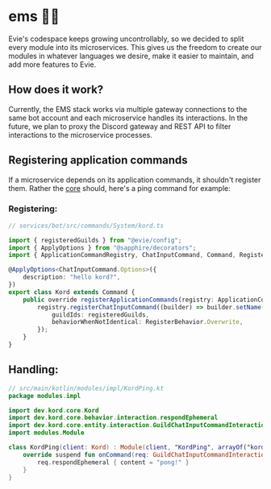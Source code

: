 # ems 🐶🔧

Evie's codespace keeps growing uncontrollably, so we decided to split every module into its microservices. This gives us the freedom to create our modules in whatever languages we desire, make it easier to maintain, and add more features to Evie.  

## How does it work?  

Currently, the EMS stack works via multiple gateway connections to the same bot account and each microservice handles its interactions. In the future, we plan to proxy the Discord gateway and REST API to filter interactions to the microservice processes.

## Registering application commands

If a microservice depends on its application commands, it shouldn't register them. Rather the [core](https://github.com/TeamEvie/Evie/tree/main/services/bot) should, here's a ping command for example:

### Registering:

```ts
// services/bot/src/commands/System/kord.ts

import { registeredGuilds } from "@evie/config";
import { ApplyOptions } from "@sapphire/decorators";
import { ApplicationCommandRegistry, ChatInputCommand, Command, RegisterBehavior } from "@sapphire/framework";

@ApplyOptions<ChatInputCommand.Options>({
	description: "hello kord?",
})
export class Kord extends Command {
	public override registerApplicationCommands(registry: ApplicationCommandRegistry) {
		registry.registerChatInputCommand((builder) => builder.setName(this.name).setDescription(this.description), {
			guildIds: registeredGuilds,
			behaviorWhenNotIdentical: RegisterBehavior.Overwrite,
		});
	}
}
```

## Handling:

```kt
// src/main/kotlin/modules/impl/KordPing.kt
package modules.impl

import dev.kord.core.Kord
import dev.kord.core.behavior.interaction.respondEphemeral
import dev.kord.core.entity.interaction.GuildChatInputCommandInteraction
import modules.Module

class KordPing(client: Kord) : Module(client, "KordPing", arrayOf("kord")) {
    override suspend fun onCommand(req: GuildChatInputCommandInteraction) {
        req.respondEphemeral { content = "pong!" }
    }
}
```
